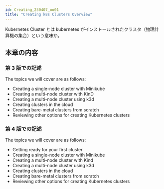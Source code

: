```yaml
---
id: Creating_230407_oo01
title: "Creating k8s Clusters Overview"
---
```


Kubernetes Cluster とは kubernetes がインストールされたクラスタ（物理計算機の集合）という意味か。

## 本章の内容

### 第 3 版での記述

The topics we will cover are as follows:

- Creating a single-node cluster with Minikube
- Creating a multi-node cluster with KinD
- Creating a multi-node cluster using k3d
- Creating clusters in the cloud
- Creating bare-metal clusters from scratch
- Reviewing other options for creating Kubernetes clusters


### 第 4 版での記述

The topics we will cover are as follows:

- Getting ready for your first cluster
- Creating a single-node cluster with Minikube
- Creating a multi-node cluster with Kind
- Creating a multi-node cluster using k3d
- Creating clusters in the cloud
- Creating bare-metal clusters from scratch
- Reviewing other options for creating Kubernetes clusters

